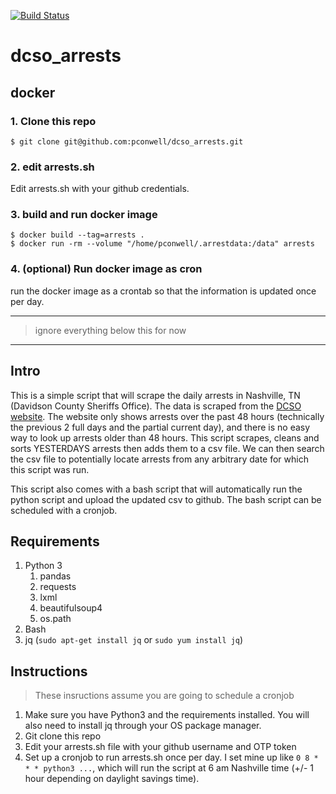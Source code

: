 [![Build Status](https://travis-ci.org/pconwell/dcso_arrests.svg?branch=master)](https://travis-ci.org/pconwell/dcso_arrests)

# dcso_arrests

## docker

### 1. Clone this repo
```
$ git clone git@github.com:pconwell/dcso_arrests.git
```

### 2. edit arrests.sh

Edit arrests.sh with your github credentials.

### 3. build and run docker image

```
$ docker build --tag=arrests .
$ docker run -rm --volume "/home/pconwell/.arrestdata:/data" arrests
```

### 4. (optional) Run docker image as cron

run the docker image as a crontab so that the information is updated once per day.



----

> ignore everything below this for now

----



## Intro

This is a simple script that will scrape the daily arrests in Nashville, TN (Davidson County Sheriffs Office). The data is scraped from the [DCSO website](http://dcso.nashville.gov/Search/RecentBookings). The website only shows arrests over the past 48 hours (technically the previous 2 full days and the partial current day), and there is no easy way to look up arrests older than 48 hours. This script scrapes, cleans and sorts YESTERDAYS arrests then adds them to a csv file. We can then search the csv file to potentially locate arrests from any arbitrary date for which this script was run.

This script also comes with a bash script that will automatically run the python script and upload the updated csv to github. The bash script can be scheduled with a cronjob.

## Requirements

1. Python 3
   1. pandas
   2. requests
   3. lxml
   4. beautifulsoup4
   5. os.path
2. Bash
3. jq (`sudo apt-get install jq` or `sudo yum install jq`)

## Instructions

> These insructions assume you are going to schedule a cronjob

1. Make sure you have Python3 and the requirements installed. You will also need to install jq through your OS package manager.
2. Git clone this repo
3. Edit your arrests.sh file with your github username and OTP token
4. Set up a cronjob to run arrests.sh once per day. I set mine up like `0 8 * * * python3 ...`, which will run the script at 6 am Nashville time (+/- 1 hour depending on daylight savings time).
